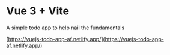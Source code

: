 # Vue 3 + Vite

A simple todo app to help nail the fundamentals

[https://vuejs-todo-app-af.netlify.app/](https://vuejs-todo-app-af.netlify.app/)
